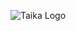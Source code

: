 ![Taika Logo](https://github.com/apeltsi/taika/assets/49206921/a6ab4209-4235-4b88-b242-d1931423248f)
